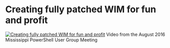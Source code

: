 ﻿# Creating fully patched WIM for fun and profit

[![Creating fully patched WIM for fun and profit](https://i2.ytimg.com/vi/m3jrvfF3NVw/hqdefault.jpg "Creating fully patched WIM for fun and profit")](https://www.youtube.com/watch?v=m3jrvfF3NVw)
Video from the August 2016 Mississippi PowerShell User Group Meeting


